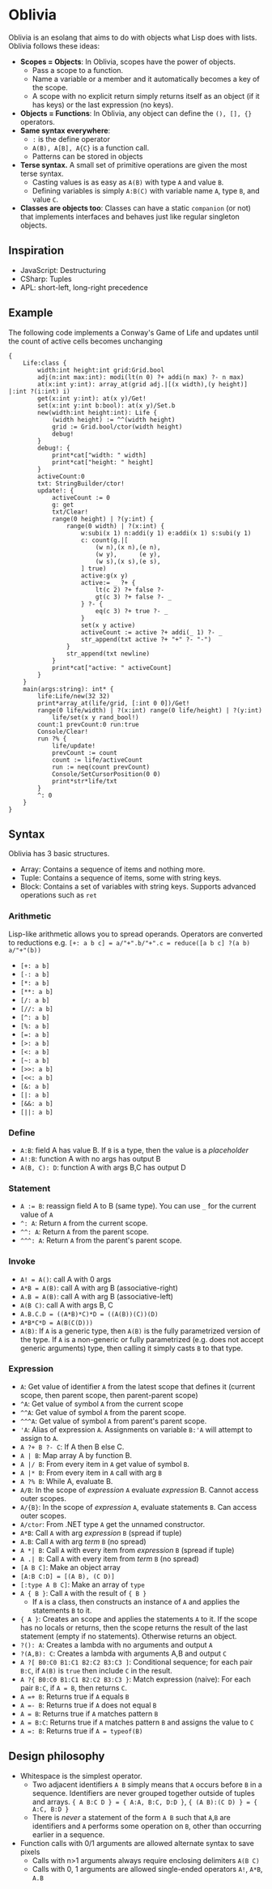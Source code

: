 # Oblivia
Oblivia is an esolang that aims to do with objects what Lisp does with lists. Oblivia follows these ideas:
- **Scopes = Objects**: In Oblivia, scopes have the power of objects.
  - Pass a scope to a function.
  - Name a variable or a member and it automatically becomes a key of the scope.
  - A scope with no explicit return simply returns itself as an object (if it has keys) or the last expression (no keys).
- **Objects = Functions**: In Oblivia, any object can define the `(), [], {}` operators.
- **Same syntax everywhere**:
  - `:` is the define operator
  - `A(B), A[B], A{C}` is a function call.
  - Patterns can be stored in objects
- **Terse syntax.** A small set of primitive operations are given the most terse syntax.
  - Casting values is as easy as `A(B)` with type `A` and value `B`.
  - Defining variables is simply `A:B(C)` with variable name `A`, type `B`, and value `C`.
- **Classes are objects too**: Classes can have a static `companion` (or not) that implements interfaces and behaves just like regular singleton objects.

## Inspiration

- JavaScript: Destructuring
- CSharp: Tuples
- APL: short-left, long-right precedence

## Example
The following code implements a Conway's Game of Life and updates until the count of active cells becomes unchanging

```
{
    Life:class {
        width:int height:int grid:Grid.bool
        adj(n:int max:int): modi(lt(n 0) ?+ addi(n max) ?- n max)
        at(x:int y:int): array_at(grid adj.|[(x width),(y height)] |:int ?(i:int) i)    
        get(x:int y:int): at(x y)/Get!
        set(x:int y:int b:bool): at(x y)/Set.b
        new(width:int height:int): Life {
            (width height) := ^^(width height)
            grid := Grid.bool/ctor(width height)
            debug!
        }
        debug!: {
            print*cat["width: " width]
            print*cat["height: " height]
        }
        activeCount:0
        txt: StringBuilder/ctor!
        update!: {
            activeCount := 0
            g: get
            txt/Clear!
            range(0 height) | ?(y:int) {
                range(0 width) | ?(x:int) {
                    w:subi(x 1) n:addi(y 1) e:addi(x 1) s:subi(y 1)
                    c: count(g.|[
                        (w n),(x n),(e n),
                        (w y),      (e y),
                        (w s),(x s),(e s),
                    ] true)
                    active:g(x y)
                    active:= _ ?+ {
                        lt(c 2) ?+ false ?-
                        gt(c 3) ?+ false ?- _
                    } ?- {
                        eq(c 3) ?+ true ?- _
                    }
                    set(x y active)
                    activeCount := active ?+ addi(_ 1) ?- _
                    str_append(txt active ?+ "+" ?- "-")
                }
                str_append(txt newline)
            }
            print*cat["active: " activeCount]
        }
    }
    main(args:string): int* {
        life:Life/new(32 32)
        print*array_at(life/grid, [:int 0 0])/Get!
        range(0 life/width) | ?(x:int) range(0 life/height) | ?(y:int)
            life/set(x y rand_bool!)
        count:1 prevCount:0 run:true
        Console/Clear!
        run ?% { 
            life/update!
            prevCount := count
            count := life/activeCount
            run := neq(count prevCount)
            Console/SetCursorPosition(0 0)
            print*str*life/txt
        }
        ^: 0
    }
}
```
## Syntax
Oblivia has 3 basic structures.
- Array: Contains a sequence of items and nothing more.
- Tuple: Contains a sequence of items, some with string keys.
- Block: Contains a set of variables with string keys. Supports advanced operations such as `ret`

### Arithmetic
Lisp-like arithmetic allows you to spread operands. Operators are converted to reductions e.g. `[+: a b c] = a/"+".b/"+".c = reduce([a b c] ?(a b) a/"+"(b))`
- `[+: a b]`
- `[-: a b]`
- `[*: a b]`
- `[**: a b]`
- `[/: a b]`
- `[//: a b]`
- `[^: a b]`
- `[%: a b]`
- `[=: a b]`
- `[>: a b]`
- `[<: a b]`
- `[~: a b]`
- `[>>: a b]`
- `[<<: a b]`
- `[&: a b]`
- `[|: a b]`
- `[&&: a b]`
- `[||: a b]`

### Define
- `A:B`: field A has value B. If `B` is a type, then the value is a *placeholder*
- `A!:B`: function A with no args has output B
- `A(B, C): D`: function A with args B,C has output D
### Statement
- `A := B`: reassign field A to B (same type). You can use `_` for the current value of `A`
- `^: A`: Return `A` from the current scope.
- `^^: A`: Return `A` from the parent scope.
- `^^^: A`: Return `A` from the parent's parent scope.
### Invoke
- `A! = A()`: call A with 0 args
- `A*B = A(B)`: call A with arg B (associative-right)
- `A.B = A(B)`: call A with arg B (associative-left)
- `A(B C)`: call A with args B, C
- `A.B.C.D = ((A*B)*C)*D = ((A(B))(C))(D)`
- `A*B*C*D = A(B(C(D)))`
- `A(B)`: If `A` is a generic type, then `A(B)` is the fully parametrized version of the type. If `A` is a non-generic or fully parametrized (e.g. does not accept generic arguments) type, then calling it simply casts `B` to that type.
### Expression
- `A`: Get value of identifier `A` from the latest scope that defines it (current scope, then parent scope, then parent-parent scope)
- `^A`: Get value of symbol `A` from the current scope
- `^^A`: Get value of symbol `A` from the parent scope.
- `^^^A`: Get value of symbol `A` from parent's parent scope.
- `'A`: Alias of expression `A`. Assignments on variable `B:'A` will attempt to assign to `A`.
- `A ?+ B ?- C`: If A then B else C.
- `A | B`: Map array A by function B.
- `A |/ B`: From every item in `A` get value of symbol `B`.
- `A |* B`: From every item in `A` call with arg `B`
- `A ?% B`: While A, evaluate B.
- `A/B`: In the scope of *expression* `A` evaluate *expression* B. Cannot access outer scopes.
- `A/{B}`: In the scope of *expression* `A`, evaluate statements `B`. Can access outer scopes.
- `A/ctor`: From .NET type `A` get the unnamed constructor.
- `A*B`: Call `A` with arg *expression* `B` (spread if tuple)
- `A.B`: Call `A` with arg *term* `B` (no spread)
- `A *| B`: Call `A` with every item from *expression* `B` (spread if tuple)
- `A .| B`: Call `A` with every item from *term* `B` (no spread)
- `[A B C]`: Make an object array
- `[A:B C:D] = [(A B), (C D)]`
- `[:type A B C]`: Make an array of `type`
- `A { B }`: Call `A` with the result of `{ B }`
  - If `A` is a class, then constructs an instance of `A` and applies the statements `B` to it.
- `{ A }`: Creates an scope and applies the statements `A` to it. If the scope has no locals or returns, then the scope returns the result of the last statement (empty if no statements). Otherwise returns an object.
- `?(): A`: Creates a lambda with no arguments and output `A`
- `?(A,B): C`: Creates a lambda with arguments A,B and output `C`
- `A ?[
    B0:C0
    B1:C1
    B2:C2
    B3:C3
]`: Conditional sequence; for each pair `B:C`, if `A(B)` is `true` then include `C` in the result.
- `A ?{
    B0:C0
    B1:C1
    B2:C2
    B3:C3
}`: Match expression (naive): For each pair `B:C`, if `A = B`, then returns `C`.
- `A =+ B`: Returns true if `A` equals `B`
- `A =- B`: Returns true if `A` does not equal `B`
- `A = B`: Returns true if `A` matches pattern `B`
- `A = B:C`: Returns true if `A` matches pattern `B` and assigns the value to `C`
- `A =: B`: Returns true if `A = typeof(B)`

## Design philosophy
- Whitespace is the simplest operator.
  - Two adjacent identifiers `A B` simply means that `A` occurs before `B` in a sequence. Identifiers are never grouped together outside of tuples and arrays. `{ A B:C D } = { A:A, B:C, D:D }`, `{ (A B):(C D) } = { A:C, B:D }` 
  - There is *never* a statement of the form `A B` such that `A`,`B` are identifiers and `A` performs some operation on `B`, other than occurring earlier in a sequence.
- Function calls with 0/1 arguments are allowed alternate syntax to save pixels
  - Calls with n>1 arguments always require enclosing delimiters `A(B C)`
  - Calls with 0, 1 arguments are allowed single-ended operators `A!`, `A*B`, `A.B`

